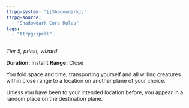 ```yaml
---
ttrpg-system: "[[Shadowdark]]"
ttrpg-source: 
  - "Shadowdark Core Rules"
tags:
  - "ttrpg/spell"
---
```

*Tier 5, priest, wizard*

**Duration:** Instant
**Range:** Close

You fold space and time, transporting yourself and all willing creatures within close range to a location on another plane of your choice.

Unless you have been to your intended location before, you appear in a random place on the destination plane.


